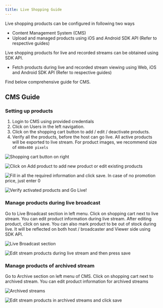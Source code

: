 ```yaml
---
title: Live Shopping Guide
---
```


Live shopping products can be configured in following two ways&#x20;

* Content Management System (CMS)
* Upload and managed products using iOS and Android SDK API (Refer to respective guides)

Live shopping products for live and recorded streams can be obtained using SDK API.

* Fetch products during live and recorded stream viewing using Web, iOS and Android SDK API (Refer to respective guides)

Find below comprehensive guide for CMS.

## CMS Guide&#x20;

### Setting up products

1. Login to CMS using provided credentials&#x20;
2. Click on Users in the left navigation.
3. Click on the shopping cart button to add / edit / deactivate products.&#x20;
4. Verify all the products, before the host can go live. All active products will be exported to live stream. For product images, we recommend size of `400x400 pixels`

![Shopping cart button on right](<../.gitbook/assets/Screenshot 2022-01-25 at 8.04.22 PM.png>)

![Click on Add product to add new product or edit existing products ](<../.gitbook/assets/Screenshot 2022-01-25 at 8.14.13 PM (1).png>)

![Fill in all the required information and click save. In case of no promotion price, just enter 0](<../.gitbook/assets/Screenshot 2022-01-25 at 8.13.00 PM (1).png>)

![Verify activated products and Go Live!
](<../.gitbook/assets/Screenshot 2022-01-25 at 8.15.11 PM.png>)

### Manage products during live broadcast

Go to Live Broadcast section in left menu. Click on shopping cart next to live stream. You can edit product information during live stream. After editing product, click on save. You can also mark product to be out of stock during live. It will be reflected on both host / broadcaster and Viewer side using SDK API.&#x20;

![Live Broadcast section](<../.gitbook/assets/Screenshot 2022-01-27 at 9.31.07 PM.png>)

![Edit stream products during live stream and then press save](<../.gitbook/assets/Screenshot 2022-01-28 at 8.14.49 PM.png>)

### Manage products of archived stream

Go to Archive section on left menu of CMS. Click on shopping cart next to archived stream. You can edit product information for archived streams

![Archived streams
](<../.gitbook/assets/Screenshot 2022-01-27 at 9.34.55 PM.png>)

![Edit stream products in archived streams and click save](<../.gitbook/assets/Screenshot 2022-01-28 at 8.14.49 PM.png>)
